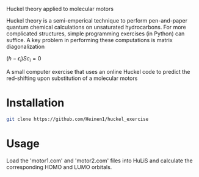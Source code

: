 Huckel theory applied to molecular motors

Huckel theory is a semi-emperical technique to perform pen-and-paper quantum chemical calculations on unsaturated hydrocarbons. For more complicated structures, simple programming exercises (in Python) can suffice. A key problem in performing these computations is matrix diagonalization

$(h - \epsilon_i)Sc_i = 0$

A small computer exercise that uses an online Huckel code to predict the red-shifting upon substitution of a molecular motors

Installation
============
```bash
git clone https://github.com/Heinen1/huckel_exercise
```

Usage
=====
Load the 'motor1.com' and 'motor2.com' files into HuLiS and calculate the corresponding HOMO and LUMO orbitals.


